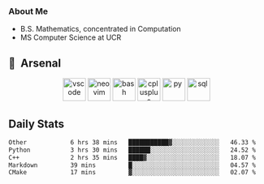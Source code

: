 ### About Me

- B.S. Mathematics, concentrated in Computation
- MS Computer Science at UCR

<h2> 🚀 &nbsp;Arsenal</h2>

<p align="center">

<img src="https://cdn.jsdelivr.net/gh/devicons/devicon/icons/vscode/vscode-original.svg" alt="vscode" width="45" height="45"/>
<img src="https://cdn.jsdelivr.net/gh/devicons/devicon@latest/icons/neovim/neovim-original.svg" alt="neovim" width = "45" height = "45"/>
  
<img src="https://cdn.jsdelivr.net/gh/devicons/devicon/icons/bash/bash-original.svg" alt="bash" width="45" height="45"/>
<img src="https://cdn.jsdelivr.net/gh/devicons/devicon@latest/icons/cplusplus/cplusplus-original.svg" alt="cplusplus" width = "45" height = "45"/>
<img src="https://cdn.jsdelivr.net/gh/devicons/devicon@latest/icons/python/python-plain.svg" alt="py" width = "45" height = "45" />

<img src="https://cdn.jsdelivr.net/gh/devicons/devicon@latest/icons/azuresqldatabase/azuresqldatabase-original.svg" alt="sql" width = "45" height = "45"/>
          
</p>

## Daily Stats

<!--START_SECTION:waka-->

```txt
Other            6 hrs 38 mins   ███████████▓░░░░░░░░░░░░░   46.33 %
Python           3 hrs 30 mins   ██████░░░░░░░░░░░░░░░░░░░   24.52 %
C++              2 hrs 35 mins   ████▓░░░░░░░░░░░░░░░░░░░░   18.07 %
Markdown         39 mins         █░░░░░░░░░░░░░░░░░░░░░░░░   04.57 %
CMake            17 mins         ▓░░░░░░░░░░░░░░░░░░░░░░░░   02.07 %
```

<!--END_SECTION:waka-->
